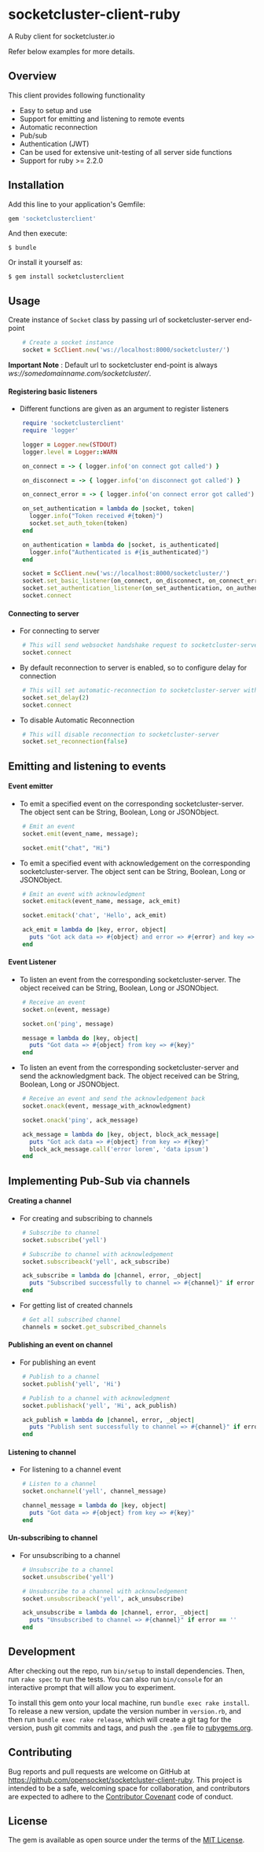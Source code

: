 # socketcluster-client-ruby
A Ruby client for socketcluster.io

Refer below examples for more details.

Overview
--------
This client provides following functionality

- Easy to setup and use
- Support for emitting and listening to remote events
- Automatic reconnection
- Pub/sub
- Authentication (JWT)
- Can be used for extensive unit-testing of all server side functions
- Support for ruby >= 2.2.0

Installation
------------

Add this line to your application's Gemfile:

```ruby
gem 'socketclusterclient'
```

And then execute:

    $ bundle

Or install it yourself as:

    $ gem install socketclusterclient

Usage
-----------
Create instance of `Socket` class by passing url of socketcluster-server end-point

```ruby
    # Create a socket instance
    socket = ScClient.new('ws://localhost:8000/socketcluster/')
```
**Important Note** : Default url to socketcluster end-point is always *ws://somedomainname.com/socketcluster/*.

#### Registering basic listeners

- Different functions are given as an argument to register listeners

```ruby
    require 'socketclusterclient'
    require 'logger'

    logger = Logger.new(STDOUT)
    logger.level = Logger::WARN

    on_connect = -> { logger.info('on connect got called') }

    on_disconnect = -> { logger.info('on disconnect got called') }

    on_connect_error = -> { logger.info('on connect error got called') }

    on_set_authentication = lambda do |socket, token|
      logger.info("Token received #{token}")
      socket.set_auth_token(token)
    end

    on_authentication = lambda do |socket, is_authenticated|
      logger.info("Authenticated is #{is_authenticated}")
    end

    socket = ScClient.new('ws://localhost:8000/socketcluster/')
    socket.set_basic_listener(on_connect, on_disconnect, on_connect_error)
    socket.set_authentication_listener(on_set_authentication, on_authentication)
    socket.connect
```

#### Connecting to server

- For connecting to server

```ruby
    # This will send websocket handshake request to socketcluster-server
    socket.connect
```

- By default reconnection to server is enabled, so to configure delay for connection

```ruby
    # This will set automatic-reconnection to socketcluster-server with delay of 2 seconds and repeat it infinitely
    socket.set_delay(2)
    socket.connect
```

- To disable Automatic Reconnection

```ruby
    # This will disable reconnection to socketcluster-server
    socket.set_reconnection(false)
```

Emitting and listening to events
--------------------------------

#### Event emitter

- To emit a specified event on the corresponding socketcluster-server. The object sent can be String, Boolean, Long or JSONObject.

```ruby
    # Emit an event
    socket.emit(event_name, message);

    socket.emit("chat", "Hi")
```

- To emit a specified event with acknowledgement on the corresponding socketcluster-server. The object sent can be String, Boolean, Long or JSONObject.

```ruby
    # Emit an event with acknowledgment
    socket.emitack(event_name, message, ack_emit)

    socket.emitack('chat', 'Hello', ack_emit)

    ack_emit = lambda do |key, error, object|
      puts "Got ack data => #{object} and error => #{error} and key => #{key}"
    end
```

#### Event Listener

- To listen an event from the corresponding socketcluster-server. The object received can be String, Boolean, Long or JSONObject.

```ruby
    # Receive an event
    socket.on(event, message)

    socket.on('ping', message)

    message = lambda do |key, object|
      puts "Got data => #{object} from key => #{key}"
    end
```

- To listen an event from the corresponding socketcluster-server and send the acknowledgment back. The object received can be String, Boolean, Long or JSONObject.

```ruby
    # Receive an event and send the acknowledgement back
    socket.onack(event, message_with_acknowledgment)

    socket.onack('ping', ack_message)

    ack_message = lambda do |key, object, block_ack_message|
      puts "Got ack data => #{object} from key => #{key}"
      block_ack_message.call('error lorem', 'data ipsum')
    end
```

Implementing Pub-Sub via channels
---------------------------------

#### Creating a channel

- For creating and subscribing to channels

```ruby
    # Subscribe to channel
    socket.subscribe('yell')

    # Subscribe to channel with acknowledgement
    socket.subscribeack('yell', ack_subscribe)

    ack_subscribe = lambda do |channel, error, _object|
      puts "Subscribed successfully to channel => #{channel}" if error == ''
    end
```

- For getting list of created channels

```ruby
    # Get all subscribed channel
    channels = socket.get_subscribed_channels
```

#### Publishing an event on channel

- For publishing an event

```ruby
    # Publish to a channel
    socket.publish('yell', 'Hi')

    # Publish to a channel with acknowledgment
    socket.publishack('yell', 'Hi', ack_publish)

    ack_publish = lambda do |channel, error, _object|
      puts "Publish sent successfully to channel => #{channel}" if error == ''
    end
```

#### Listening to channel

- For listening to a channel event

```ruby
    # Listen to a channel
    socket.onchannel('yell', channel_message)

    channel_message = lambda do |key, object|
      puts "Got data => #{object} from key => #{key}"
    end
```

#### Un-subscribing to channel

- For unsubscribing to a channel

```ruby
    # Unsubscribe to a channel
    socket.unsubscribe('yell')

    # Unsubscribe to a channel with acknowledgement
    socket.unsubscribeack('yell', ack_unsubscribe)

    ack_unsubscribe = lambda do |channel, error, _object|
      puts "Unsubscribed to channel => #{channel}" if error == ''
    end
```

Development
-----------

After checking out the repo, run `bin/setup` to install dependencies. Then, run `rake spec` to run the tests. You can also run `bin/console` for an interactive prompt that will allow you to experiment.

To install this gem onto your local machine, run `bundle exec rake install`. To release a new version, update the version number in `version.rb`, and then run `bundle exec rake release`, which will create a git tag for the version, push git commits and tags, and push the `.gem` file to [rubygems.org](https://rubygems.org).

Contributing
------------

Bug reports and pull requests are welcome on GitHub at https://github.com/opensocket/socketcluster-client-ruby. This project is intended to be a safe, welcoming space for collaboration, and contributors are expected to adhere to the [Contributor Covenant](http://contributor-covenant.org) code of conduct.

License
-------

The gem is available as open source under the terms of the [MIT License](https://opensource.org/licenses/MIT).

